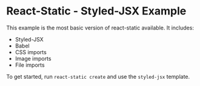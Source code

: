# React-Static - Styled-JSX Example

This example is the most basic version of react-static available. It includes:
- Styled-JSX
- Babel
- CSS imports
- Image imports
- File imports


To get started, run `react-static create` and use the `styled-jsx` template.
